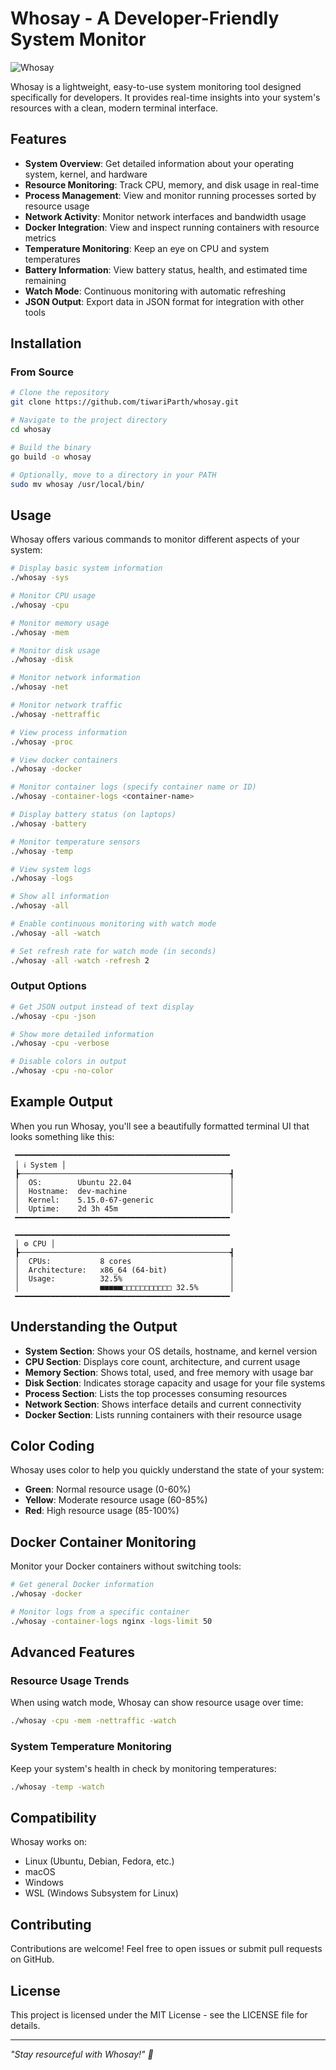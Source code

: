 # Whosay - A Developer-Friendly System Monitor

![Whosay](https://img.shields.io/badge/version-0.1.0-blue)

Whosay is a lightweight, easy-to-use system monitoring tool designed specifically for developers. It provides real-time insights into your system's resources with a clean, modern terminal interface.

## Features

- **System Overview**: Get detailed information about your operating system, kernel, and hardware
- **Resource Monitoring**: Track CPU, memory, and disk usage in real-time
- **Process Management**: View and monitor running processes sorted by resource usage
- **Network Activity**: Monitor network interfaces and bandwidth usage
- **Docker Integration**: View and inspect running containers with resource metrics
- **Temperature Monitoring**: Keep an eye on CPU and system temperatures
- **Battery Information**: View battery status, health, and estimated time remaining
- **Watch Mode**: Continuous monitoring with automatic refreshing
- **JSON Output**: Export data in JSON format for integration with other tools

## Installation

### From Source

```bash
# Clone the repository
git clone https://github.com/tiwariParth/whosay.git

# Navigate to the project directory
cd whosay

# Build the binary
go build -o whosay

# Optionally, move to a directory in your PATH
sudo mv whosay /usr/local/bin/
```

## Usage

Whosay offers various commands to monitor different aspects of your system:

```bash
# Display basic system information
./whosay -sys

# Monitor CPU usage
./whosay -cpu

# Monitor memory usage
./whosay -mem

# Monitor disk usage
./whosay -disk

# Monitor network information
./whosay -net

# Monitor network traffic
./whosay -nettraffic

# View process information
./whosay -proc

# View docker containers
./whosay -docker

# Monitor container logs (specify container name or ID)
./whosay -container-logs <container-name>

# Display battery status (on laptops)
./whosay -battery

# Monitor temperature sensors
./whosay -temp

# View system logs
./whosay -logs

# Show all information
./whosay -all

# Enable continuous monitoring with watch mode
./whosay -all -watch

# Set refresh rate for watch mode (in seconds)
./whosay -all -watch -refresh 2
```

### Output Options

```bash
# Get JSON output instead of text display
./whosay -cpu -json

# Show more detailed information
./whosay -cpu -verbose

# Disable colors in output
./whosay -cpu -no-color
```

## Example Output

When you run Whosay, you'll see a beautifully formatted terminal UI that looks something like this:

```
 ━━━━━━━━━━━━━━━━━━━━━━━━━━━━━━━━━━━━━━━━━━━━━━━━
 │ ℹ System │
 ┣───────────────────────────────────────────────┫
 │  OS:        Ubuntu 22.04                      │
 │  Hostname:  dev-machine                       │
 │  Kernel:    5.15.0-67-generic                 │
 │  Uptime:    2d 3h 45m                         │
 ━━━━━━━━━━━━━━━━━━━━━━━━━━━━━━━━━━━━━━━━━━━━━━━━

 ━━━━━━━━━━━━━━━━━━━━━━━━━━━━━━━━━━━━━━━━━━━━━━━━
 │ ⚙ CPU │
 ┣───────────────────────────────────────────────┫
 │  CPUs:           8 cores                      │
 │  Architecture:   x86_64 (64-bit)              │
 │  Usage:          32.5%                        │
 │                  ■■■■■□□□□□□□□□□□ 32.5%       │
 ━━━━━━━━━━━━━━━━━━━━━━━━━━━━━━━━━━━━━━━━━━━━━━━━
```

## Understanding the Output

- **System Section**: Shows your OS details, hostname, and kernel version
- **CPU Section**: Displays core count, architecture, and current usage
- **Memory Section**: Shows total, used, and free memory with usage bar
- **Disk Section**: Indicates storage capacity and usage for your file systems
- **Process Section**: Lists the top processes consuming resources
- **Network Section**: Shows interface details and current connectivity
- **Docker Section**: Lists running containers with their resource usage

## Color Coding

Whosay uses color to help you quickly understand the state of your system:

- **Green**: Normal resource usage (0-60%)
- **Yellow**: Moderate resource usage (60-85%)
- **Red**: High resource usage (85-100%)

## Docker Container Monitoring

Monitor your Docker containers without switching tools:

```bash
# Get general Docker information
./whosay -docker

# Monitor logs from a specific container
./whosay -container-logs nginx -logs-limit 50
```

## Advanced Features

### Resource Usage Trends

When using watch mode, Whosay can show resource usage over time:

```bash
./whosay -cpu -mem -nettraffic -watch
```

### System Temperature Monitoring

Keep your system's health in check by monitoring temperatures:

```bash
./whosay -temp -watch
```

## Compatibility

Whosay works on:

- Linux (Ubuntu, Debian, Fedora, etc.)
- macOS
- Windows 
- WSL (Windows Subsystem for Linux)

## Contributing

Contributions are welcome! Feel free to open issues or submit pull requests on GitHub.

## License

This project is licensed under the MIT License - see the LICENSE file for details.

---

_"Stay resourceful with Whosay!" 🚀_
